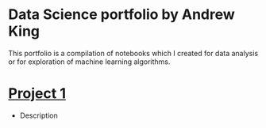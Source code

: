 # Data Science portfolio by Andrew King
This portfolio is a compilation of notebooks which I created for data analysis or for exploration of machine learning algorithms. 
# [Project 1](https://github.com/AKing2713/AndrewKing_Portfolio/blob/main/FakeNewsDetector/FakeNewsDetector.ipynb)
* Description
